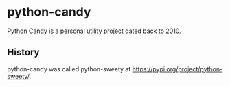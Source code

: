 # python-candy

Python Candy is a personal utility project dated back to 2010. 

## History

python-candy was called python-sweety at https://pypi.org/project/python-sweety/.
